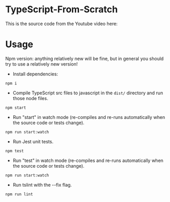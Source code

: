 # TypeScript-From-Scratch

This is the source code from the Youtube video here: 

# Usage

Npm version: anything relatively new will be fine, but in general you should try to use a relatively new version!

- Install dependencies:
```
npm i
```

- Compile TypeScript src files to javascript in the `dist/` directory and run those node files.  
```
npm start
```

- Run "start" in watch mode (re-compiles and re-runs automatically when the source code or tests change).
```
npm run start:watch
```

- Run Jest unit tests.
```
npm test
```

- Run "test" in watch mode (re-compiles and re-runs automatically when the source code or tests change).
```
npm run start:watch
```

- Run tslint with the --fix flag.
```
npm run lint
```

